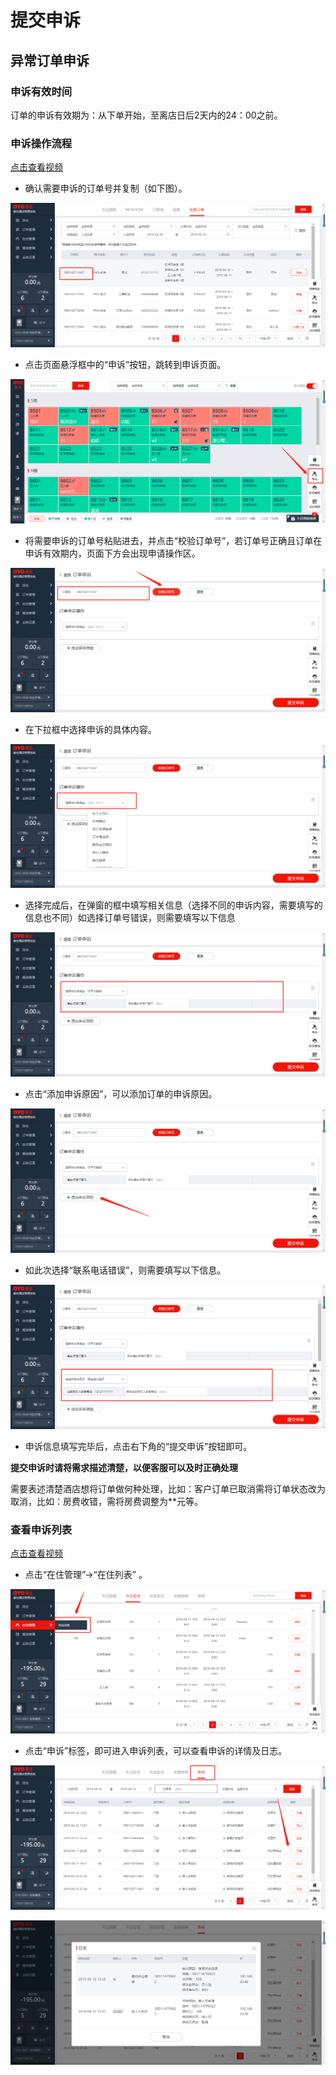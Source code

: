 # 提交申诉

## 异常订单申诉

### 申诉有效时间

订单的申诉有效期为：从下单开始，至离店日后2天内的24：00之前。

### 申诉操作流程

[点击查看视频](http://crs-pms-vidio.oss-cn-beijing.aliyuncs.com/%E5%A4%9C%E5%AE%A1-%E6%8F%90%E4%BA%A4%E7%94%B3%E8%AF%89.mp4)

* 确认需要申诉的订单号并复制（如下图）。

![](../../../../.gitbook/assets/image%20%28505%29.png)

* 点击页面悬浮框中的“申诉”按钮，跳转到申诉页面。

![](../../../../.gitbook/assets/image%20%28383%29.png)

* 将需要申诉的订单号粘贴进去，并点击“校验订单号”，若订单号正确且订单在申诉有效期内，页面下方会出现申请操作区。

![](../../../../.gitbook/assets/image%20%28362%29.png)

* 在下拉框中选择申诉的具体内容。

![](../../../../.gitbook/assets/image%20%28162%29.png)

* 选择完成后，在弹窗的框中填写相关信息（选择不同的申诉内容，需要填写的信息也不同）如选择订单号错误，则需要填写以下信息

![](../../../../.gitbook/assets/image%20%28418%29.png)

* 点击“添加申诉原因”，可以添加订单的申诉原因。

![](../../../../.gitbook/assets/image%20%2835%29.png)

* 如此次选择“联系电话错误”，则需要填写以下信息。

![](../../../../.gitbook/assets/image%20%28224%29.png)

* 申诉信息填写完毕后，点击右下角的“提交申诉”按钮即可。

**提交申诉时请将需求描述清楚，以便客服可以及时正确处理**

需要表述清楚酒店想将订单做何种处理，比如：客户订单已取消需将订单状态改为取消，比如：房费收错，需将房费调整为\*\*元等。

### 查看申诉列表

[点击查看视频](http://crs-pms-vidio.oss-cn-beijing.aliyuncs.com/%E5%A4%9C%E5%AE%A1-%E6%9F%A5%E7%9C%8B%E7%94%B3%E8%AF%89%E5%88%97%E8%A1%A8.mp4)

* 点击“在住管理”→“在住列表” 。

![](../../../../.gitbook/assets/image%20%28183%29.png)

* 点击“申诉”标签，即可进入申诉列表，可以查看申诉的详情及日志。

![](../../../../.gitbook/assets/image%20%28642%29.png)

![](../../../../.gitbook/assets/image%20%28360%29.png)

